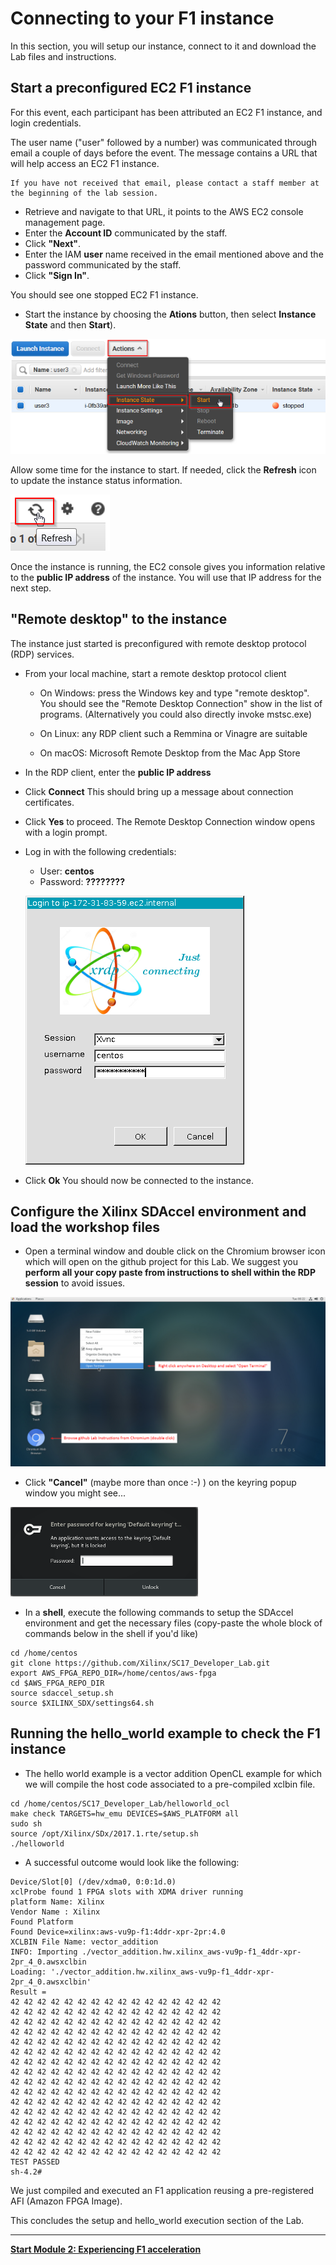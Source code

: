 # Connecting to your F1 instance

In this section, you will setup our instance, connect to it and download the Lab files and instructions.

## Start a preconfigured EC2 F1 instance

For this event, each participant has been attributed an EC2 F1 instance, and login credentials.

The user name ("user" followed by a number) was communicated through email a couple of days before the event.
The message contains a URL that will help access an EC2 F1 instance.
```
If you have not received that email, please contact a staff member at the beginning of the lab session.
```
- Retrieve and navigate to that URL, it points to the AWS EC2 console management page.
- Enter the **Account ID** communicated by the staff.
- Click **"Next"**.
- Enter the IAM **user** name received in the email mentioned above and the password communicated by the staff.
- Click **"Sign In"**.

You should see one stopped EC2 F1 instance.
- Start the instance by choosing the **Ations** button, then select **Instance State** and then **Start**).

![Start](/setupFigures/start1.png?raw=true)

Allow some time for the instance to start. If needed, click the **Refresh** icon to update the instance status information.

![Refresh](/setupFigures/refresh.png?raw=true)

Once the instance is running, the EC2 console gives you information relative to the **public IP address** of the instance.
You will use that IP address for the next step.

## \"Remote desktop\" to the instance

The instance just started is preconfigured with remote desktop protocol (RDP) services.
- From your local machine, start a remote desktop protocol client
   - On Windows: press the Windows key and type "remote desktop".  You should see the "Remote Desktop Connection" show in the list of programs.  (Alternatively you could also directly invoke mstsc.exe)
  
   - On Linux: any RDP client such a Remmina or Vinagre are suitable
   - On macOS: Microsoft Remote Desktop from the Mac App Store
- In the RDP client, enter the **public IP address**
- Click **Connect**
This should bring up a message about connection certificates. 
- Click **Yes** to proceed.
The Remote Desktop Connection window opens with a login prompt. 
- Log in with the following credentials:
   - User: **centos**
   - Password: **????????**
   
    ![Remote](/setupFigures/remote.png?raw=true)
   
- Click **Ok**
You should now be connected to the instance.

## Configure the Xilinx SDAccel environment and load the workshop files

* Open a terminal window and double click on the Chromium browser icon which will open on the github project for this Lab.  We suggest you **perform all your copy paste from instructions to shell within the RDP session** to avoid issues.

![Desktop](/setupFigures/terminal.png?raw=true)

* Click **"Cancel"** (maybe more than once :-) ) on the keyring popup window you might see...

![Keyring](/setupFigures/keyring1.png?raw=true)

* In a **shell**, execute the following commands to setup the SDAccel environment and get the necessary files (copy-paste the whole block of commands below in the shell if you'd like)
```  
cd /home/centos
git clone https://github.com/Xilinx/SC17_Developer_Lab.git
export AWS_FPGA_REPO_DIR=/home/centos/aws-fpga
cd $AWS_FPGA_REPO_DIR
source sdaccel_setup.sh
source $XILINX_SDX/settings64.sh 
```

## Running the hello_world example to check the F1 instance

* The hello world example is a vector addition OpenCL example for which we will compile the host code associated to a pre-compiled xclbin file.
```
cd /home/centos/SC17_Developer_Lab/helloworld_ocl
make check TARGETS=hw_emu DEVICES=$AWS_PLATFORM all
sudo sh
source /opt/Xilinx/SDx/2017.1.rte/setup.sh
./helloworld
```

* A successful outcome would look like the following:
```
Device/Slot[0] (/dev/xdma0, 0:0:1d.0)
xclProbe found 1 FPGA slots with XDMA driver running
platform Name: Xilinx
Vendor Name : Xilinx
Found Platform
Found Device=xilinx:aws-vu9p-f1:4ddr-xpr-2pr:4.0
XCLBIN File Name: vector_addition
INFO: Importing ./vector_addition.hw.xilinx_aws-vu9p-f1_4ddr-xpr-2pr_4_0.awsxclbin
Loading: './vector_addition.hw.xilinx_aws-vu9p-f1_4ddr-xpr-2pr_4_0.awsxclbin'
Result =
42 42 42 42 42 42 42 42 42 42 42 42 42 42 42 42
42 42 42 42 42 42 42 42 42 42 42 42 42 42 42 42
42 42 42 42 42 42 42 42 42 42 42 42 42 42 42 42
42 42 42 42 42 42 42 42 42 42 42 42 42 42 42 42
42 42 42 42 42 42 42 42 42 42 42 42 42 42 42 42
42 42 42 42 42 42 42 42 42 42 42 42 42 42 42 42
42 42 42 42 42 42 42 42 42 42 42 42 42 42 42 42
42 42 42 42 42 42 42 42 42 42 42 42 42 42 42 42
42 42 42 42 42 42 42 42 42 42 42 42 42 42 42 42
42 42 42 42 42 42 42 42 42 42 42 42 42 42 42 42
42 42 42 42 42 42 42 42 42 42 42 42 42 42 42 42
42 42 42 42 42 42 42 42 42 42 42 42 42 42 42 42
42 42 42 42 42 42 42 42 42 42 42 42 42 42 42 42
42 42 42 42 42 42 42 42 42 42 42 42 42 42 42 42
42 42 42 42 42 42 42 42 42 42 42 42 42 42 42 42
42 42 42 42 42 42 42 42 42 42 42 42 42 42 42 42
TEST PASSED
sh-4.2#
```

We just compiled and executed an F1 application reusing a pre-registered AFI (Amazon FPGA Image).

This concludes the setup and hello_world execution section of the Lab.

---------------------------------------
[**Start Module 2: Experiencing F1 acceleration**](FFMEG_Lab.md)

